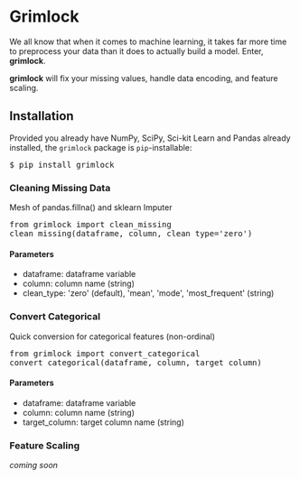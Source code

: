 # Grimlock

We all know that when it comes to machine learning, it takes far more time
to preprocess your data than it does to actually build a model. Enter, <strong>grimlock</strong>.

<strong>grimlock</strong> will fix your missing values, handle data encoding, and feature scaling.

## Installation
Provided you already have NumPy, SciPy, Sci-kit Learn and Pandas already installed, the `grimlock` package is `pip`-installable:

<pre>$ pip install grimlock</pre>


### Cleaning Missing Data
Mesh of pandas.fillna() and sklearn Imputer

<pre>from grimlock import clean_missing
clean_missing(dataframe, column, clean_type='zero')</pre>


#### Parameters
- dataframe: dataframe variable
- column: column name (string)
- clean_type: 'zero' (default), 'mean', 'mode', 'most_frequent' (string)


### Convert Categorical
Quick conversion for categorical features (non-ordinal) 

<pre>from grimlock import convert_categorical
convert_categorical(dataframe, column, target_column)</pre>

#### Parameters
- dataframe: dataframe variable
- column: column name (string)
- target_column: target column name (string)



### Feature Scaling
<em>coming soon</em>
